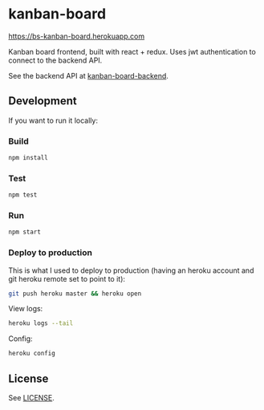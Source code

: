 # kanban-board

<https://bs-kanban-board.herokuapp.com>

Kanban board frontend, built with react + redux. Uses jwt authentication to connect to the backend API.

See the backend API at [kanban-board-backend](https://github.com/cfriaszapater/kanban-board-backend).

## Development

If you want to run it locally:

### Build

```sh
npm install
```

### Test

```sh
npm test
```

### Run

```sh
npm start
```

### Deploy to production

This is what I used to deploy to production (having an heroku account and git heroku remote set to point to it):

```sh
git push heroku master && heroku open
```

View logs:

```sh
heroku logs --tail
```

Config:

```sh
heroku config
```

## License

See [LICENSE](./LICENSE).
